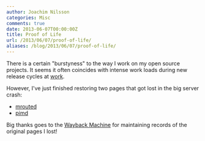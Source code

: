 ```yaml
---
author: Joachim Nilsson
categories: Misc
comments: true
date: 2013-06-07T00:00:00Z
title: Proof of Life
url: /2013/06/07/proof-of-life/
aliases: /blog/2013/06/07/proof-of-life/
---
```


There is a certain "burstyness" to the way I work on my open source
projects.  It seems it often coincides with intense work loads during
new release cycles at [work](http://www.westermo.com).

However, I've just finished restoring two pages that got lost in the
big server crash:

   * [mrouted](/mrouted.shtml)
   * [pimd](/pimd.shtml)

Big thanks goes to the [Wayback Machine](http://www.archive.org) for
maintaining records of the original pages I lost!

